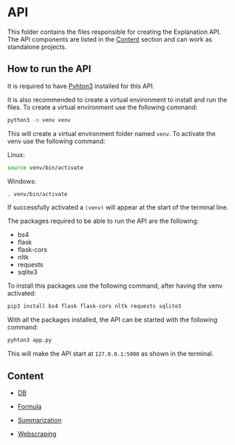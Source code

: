 # API

This folder contains the files responsible for creating the Explanation API.
The API components are listed in the [Content](https://github.com/whzd/thesis/tree/master/code/api#content) section and can work as standalone projects.

## How to run the API

It is required to have [Pyhton3](https://www.python.org/download/releases/3.0/) installed for this API.

It is also recommended to create a virtual environment to install and run the files.
To create a virtual environment use the following command:

```bash
python3 -m venv venv
```

This will create a virtual environment folder named `venv`.
To activate the venv use the following command:

Linux:

```bash
source venv/bin/activate
```

Windows:

```bash
. venv/bin/activate
```

If successfully activated a `(venv)` will appear at the start of the terminal line.

The packages required to be able to run the API are the following:

* bs4
* flask
* flask-cors
* nltk
* requests
* sqlite3

To install this packages use the following command, after having the venv activated:

```bash
pip3 install bs4 flask flask-cors nltk requests sqlite3
```

With all the packages installed, the API can be started with the following command:

```bash
pyhton3 app.py
```

This will make the API start at `127.0.0.1:5000` as shown in the terminal.

## Content

* [DB](https://github.com/whzd/thesis/tree/master/code/api/db)

* [Formula](https://github.com/whzd/thesis/tree/master/code/api/formula)

* [Summarization](https://github.com/whzd/thesis/tree/master/code/api/summarization)

* [Webscraping](https://github.com/whzd/thesis/tree/master/code/api/webscraping)
